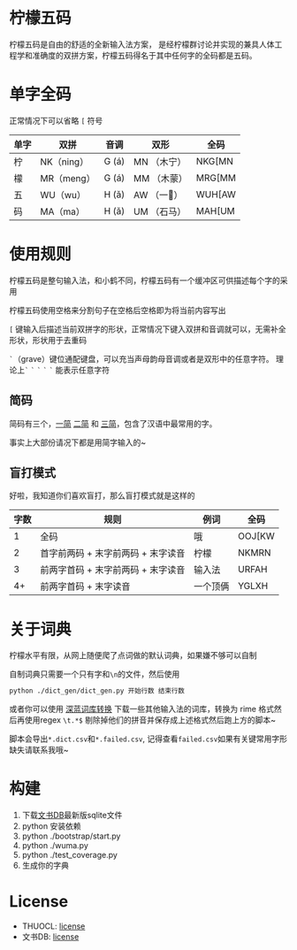 # 柠檬五码

柠檬五码是自由的舒适的全新输入法方案，
是经柠檬群讨论并实现的兼具人体工程学和准确度的双拼方案，柠檬五码得名于其中任何字的全码都是五码。


# 单字全码
正常情况下可以省略 `[` 符号

| 单字 | 双拼       | 音调  | 双形        | 全码   |
| ---- | ---------- | ----- | ----------- | ------ |
| 柠   | NK（ning） | G (á) | MN （木宁） | NKG[MN |
| 檬   | MR（meng） | G (á) | MM （木蒙） | MRG[MM |
| 五   | WU（wu）   | H (ǎ) | AW （一𫝀） | WUH[AW |
| 码   | MA（ma）   | H (ǎ) | UM （石马） | MAH[UM |

# 使用规则
柠檬五码是整句输入法，和小鹤不同，柠檬五码有一个缓冲区可供描述每个字的采用

柠檬五码使用空格来分割句子在空格后空格即为将当前内容写出

`[` 键输入后描述当前双拼字的形状，正常情况下键入双拼和音调就可以，无需补全形状，形状用于去重码

`` ` ``（grave）键位通配键盘，可以充当声母韵母音调或者是双形中的任意字符。
理论上`` ` `` `` ` `` `` ` `` `` ` `` `` ` `` 能表示任意字符

## 简码
简码有三个，[一简](jianma.danzi.csv) [二简](jianma.erzi.csv) 和 [三简](jianma.sanzi.csv)，包含了汉语中最常用的字。

事实上大部份请况下都是用简字输入的~

## 盲打模式
好啦，我知道你们喜欢盲打，那么盲打模式就是这样的

| 字数 | 规则                               | 例词     | 全码                             |
| ---- | ---------------------------------- | -------- | -------------------------------- |
| 1    | 全码                               | 哦       | OOJ[KW                            |
| 2    | 首字前两码 + 末字前两码 + 末字读音 | 柠檬     | NKMRN                            |
| 3    | 前两字首码 + 末字前两码 + 末字读音 | 输入法   | URFAH                            |
| 4+   | 前两字首码 + 末字读音               | 一个顶俩 | YGLXH                         |

# 关于词典
柠檬水平有限，从网上随便爬了点词做的默认词典，如果嫌不够可以自制

自制词典只需要一个只有字和`\n`的文件，然后使用

```sh
python ./dict_gen/dict_gen.py 开始行数 结束行数
```
或者你可以使用 [深蓝词库转换](https://github.com/studyzy/imewlconverter) 下载一些其他输入法的词库，转换为 rime 格式然后再使用regex `\t.*$` 剔除掉他们的拼音并保存成上述格式然后跑上方的脚本~

脚本会导出`*.dict.csv`和`*.failed.csv`, 记得查看`failed.csv`如果有关键常用字形缺失请联系我哦~

# 构建
1. 下载[文书DB](https://github.com/LemonHX/wenshudb/releases/)最新版sqlite文件
2. python 安装依赖
3. python ./bootstrap/start.py
4. python ./wuma.py
5. python ./test_coverage.py
6. 生成你的字典

# License
- THUOCL: [license](./dev/LICENSE)
- 文书DB: [license](https://github.com/lemonhx/wenshudb)